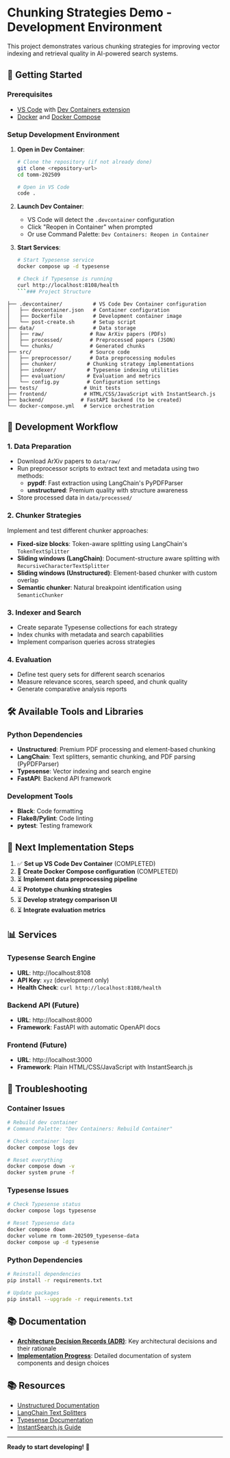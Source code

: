# Chunking Strategies Demo - Development Environment

This project demonstrates various chunking strategies for improving vector indexing and retrieval quality in AI-powered search systems.

## 🚀 Getting Started

### Prerequisites

- [VS Code](https://code.visualstudio.com/) with [Dev Containers extension](https://marketplace.visualstudio.com/items?itemName=ms-vscode-remote.remote-containers)
- [Docker](https://www.docker.com/get-started) and [Docker Compose](https://docs.docker.com/compose/install/)

### Setup Development Environment

1. **Open in Dev Container**:

   ```bash
   # Clone the repository (if not already done)
   git clone <repository-url>
   cd tomm-202509

   # Open in VS Code
   code .
   ```

2. **Launch Dev Container**:

   - VS Code will detect the `.devcontainer` configuration
   - Click "Reopen in Container" when prompted
   - Or use Command Palette: `Dev Containers: Reopen in Container`

3. **Start Services**:

   ````bash
   # Start Typesense service
   docker compose up -d typesense

   # Check if Typesense is running
   curl http://localhost:8108/health
   ```### Project Structure
   ````

```
├── .devcontainer/          # VS Code Dev Container configuration
│   ├── devcontainer.json   # Container configuration
│   ├── Dockerfile          # Development container image
│   └── post-create.sh      # Setup script
├── data/                   # Data storage
│   ├── raw/               # Raw ArXiv papers (PDFs)
│   ├── processed/         # Preprocessed papers (JSON)
│   └── chunks/            # Generated chunks
├── src/                   # Source code
│   ├── preprocessor/      # Data preprocessing modules
│   ├── chunker/          # Chunking strategy implementations
│   ├── indexer/          # Typesense indexing utilities
│   ├── evaluation/       # Evaluation and metrics
│   └── config.py         # Configuration settings
├── tests/               # Unit tests
├── frontend/            # HTML/CSS/JavaScript with InstantSearch.js
├── backend/            # FastAPI backend (to be created)
└── docker-compose.yml   # Service orchestration
```

## 🧪 Development Workflow

### 1. Data Preparation

- Download ArXiv papers to `data/raw/`
- Run preprocessor scripts to extract text and metadata using two methods:
  - **pypdf**: Fast extraction using LangChain's PyPDFParser
  - **unstructured**: Premium quality with structure awareness
- Store processed data in `data/processed/`

### 2. Chunker Strategies

Implement and test different chunker approaches:

- **Fixed-size blocks**: Token-aware splitting using LangChain's `TokenTextSplitter`
- **Sliding windows (LangChain)**: Document-structure aware splitting with `RecursiveCharacterTextSplitter`
- **Sliding windows (Unstructured)**: Element-based chunker with custom overlap
- **Semantic chunker**: Natural breakpoint identification using `SemanticChunker`

### 3. Indexer and Search

- Create separate Typesense collections for each strategy
- Index chunks with metadata and search capabilities
- Implement comparison queries across strategies

### 4. Evaluation

- Define test query sets for different search scenarios
- Measure relevance scores, search speed, and chunk quality
- Generate comparative analysis reports

## 🛠️ Available Tools and Libraries

### Python Dependencies

- **Unstructured**: Premium PDF processing and element-based chunking
- **LangChain**: Text splitters, semantic chunking, and PDF parsing (PyPDFParser)
- **Typesense**: Vector indexing and search engine
- **FastAPI**: Backend API framework

### Development Tools

- **Black**: Code formatting
- **Flake8/Pylint**: Code linting
- **pytest**: Testing framework

## 🎯 Next Implementation Steps

1. ✅ **Set up VS Code Dev Container** (COMPLETED)
2. 🔄 **Create Docker Compose configuration** (COMPLETED)
3. ⏳ **Implement data preprocessing pipeline**
4. ⏳ **Prototype chunking strategies**
5. ⏳ **Develop strategy comparison UI**
6. ⏳ **Integrate evaluation metrics**

## 📊 Services

### Typesense Search Engine

- **URL**: http://localhost:8108
- **API Key**: `xyz` (development only)
- **Health Check**: `curl http://localhost:8108/health`

### Backend API (Future)

- **URL**: http://localhost:8000
- **Framework**: FastAPI with automatic OpenAPI docs

### Frontend (Future)

- **URL**: http://localhost:3000
- **Framework**: Plain HTML/CSS/JavaScript with InstantSearch.js

## 🐛 Troubleshooting

### Container Issues

```bash
# Rebuild dev container
# Command Palette: "Dev Containers: Rebuild Container"

# Check container logs
docker compose logs dev

# Reset everything
docker compose down -v
docker system prune -f
```

### Typesense Issues

```bash
# Check Typesense status
docker compose logs typesense

# Reset Typesense data
docker compose down
docker volume rm tomm-202509_typesense-data
docker compose up -d typesense
```

### Python Dependencies

```bash
# Reinstall dependencies
pip install -r requirements.txt

# Update packages
pip install --upgrade -r requirements.txt
```

## 📚 Documentation

- **[Architecture Decision Records (ADR)](docs/adr/README.md)**: Key architectural decisions and their rationale
- **[Implementation Progress](docs/adr/)**: Detailed documentation of system components and design choices

## 📚 Resources

- [Unstructured Documentation](https://unstructured-io.github.io/unstructured/)
- [LangChain Text Splitters](https://python.langchain.com/docs/modules/data_connection/document_transformers/)
- [Typesense Documentation](https://typesense.org/docs/)
- [InstantSearch.js Guide](https://www.algolia.com/doc/guides/building-search-ui/what-is-instantsearch/js/)

---

**Ready to start developing!** 🎉
